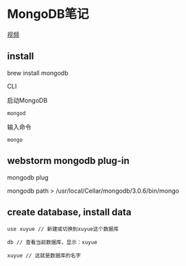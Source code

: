 MongoDB笔记
==========

[视频](https://www.youtube.com/watch?v=1uFY60CESlM)
## install
brew install mongodb

CLI

启动MongoDB

```
mongod
```
输入命令

```
mongo
```
## webstorm mongodb plug-in

mongodb plug

mongodb path > /usr/local/Cellar/mongodb/3.0.6/bin/mongo

## create database, install data
```
use xuyue // 新建或切换到xuyue这个数据库
```
```
db // 查看当前数据库，显示：xuyue
```
```
xuyue // 这就是数据库的名字
```

